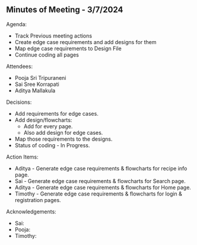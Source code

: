 
## Minutes of Meeting - 3/7/2024

 Agenda:
  
  * Track Previous meeting actions
  * Create edge case requirements and add designs for them
  * Map edge case requirements to Design File
  * Continue coding all pages
    
 Attendees:
  
  * Pooja Sri Tripuraneni
  * Sai Sree Korrapati
  * Aditya Mallakula

 Decisions:

  * Add requirements for edge cases.
  * Add design/flowcharts:
    * Add for every page.
    * Also add design for edge cases.
  * Map those requirements to the designs.
  * Status of coding - In Progress.

 Action Items:

  * Aditya - Generate edge case requirements & flowcharts for recipe info page.
  * Sai - Generate edge case requirements & flowcharts for Search page.
  * Aditya - Generate edge case requirements & flowcharts for Home page.
  * Timothy - Generate edge case requirements & flowcharts for login & registration pages.

 Acknowledgements:
  
  * Sai: 
  * Pooja: 
  * Timothy: 
